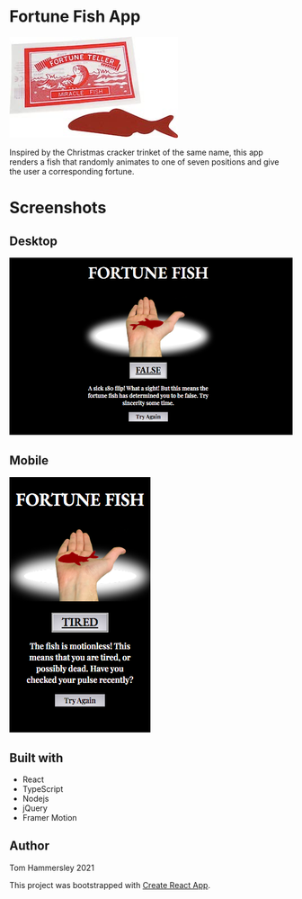 # Fortune Fish App

![Fortune fish product](https://github.com/scented-wiring/fortune-fish/blob/master/readme-images/fortunefish.jpg)

Inspired by the Christmas cracker trinket of the same name, this app renders a fish that randomly animates to one of seven positions and give the user a corresponding fortune.

# Screenshots

## Desktop

![Desktop screenshot](https://github.com/scented-wiring/fortune-fish/blob/master/readme-images/desktop-screenshot.png)

## Mobile

![Mobile screenshot](https://github.com/scented-wiring/fortune-fish/blob/master/readme-images/mobile-screenshot.png)

## Built with

- React
- TypeScript
- Nodejs
- jQuery
- Framer Motion

## Author

Tom Hammersley 2021

This project was bootstrapped with [Create React App](https://github.com/facebook/create-react-app).
